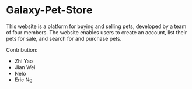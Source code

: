 # Galaxy-Pet-Store
This website is a platform for buying and selling pets, developed by a team of four members. The website enables users to create an account, list their pets for sale, and search for and purchase pets.

Contribution:
- Zhi Yao
- Jian Wei
- Nelo
- Eric Ng
